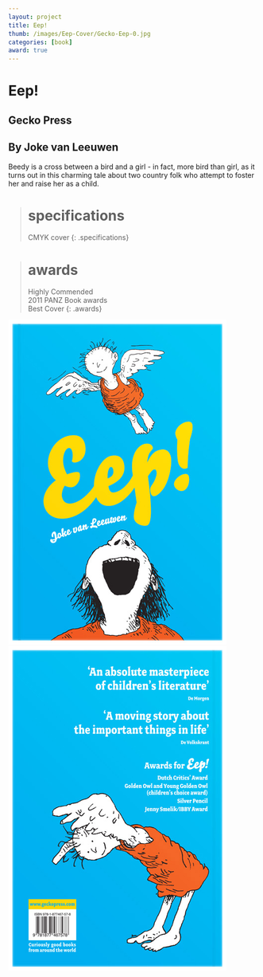 ```yaml
---
layout: project
title: Eep!
thumb: /images/Eep-Cover/Gecko-Eep-0.jpg
categories: [book]
award: true
---
```


# Eep!

## Gecko Press

## By Joke van Leeuwen

Beedy is a cross between a bird and a girl - in fact, more bird than girl, as it turns out in this charming tale about two country folk who attempt to foster her and raise her as a child.

> # specifications
> CMYK cover
{: .specifications}

> # awards
> Highly Commended  
> 2011 PANZ Book awards  
> Best Cover
{: .awards}

![](/images/Eep-Cover/Gecko-EEP-1.jpg)
![](/images/Eep-Cover/Gecko-EEP-2.jpg)